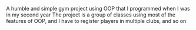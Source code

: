 A humble and simple gym project using OOP that I programmed when I was in my second year
The project is a group of classes using most of the features of OOP, and I have to register players in multiple clubs, and so on
